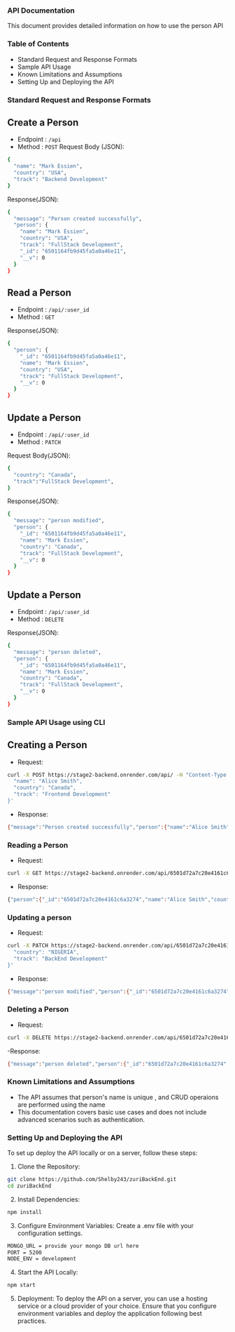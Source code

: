 ### API Documentation

This document provides detailed information on how to use the person API

### Table of Contents

- Standard Request and Response Formats
- Sample API Usage
- Known Limitations and Assumptions
- Setting Up and Deploying the API

### Standard Request and Response Formats

## Create a Person

- Endpoint : `/api`
- Method : `POST`
  Request Body (JSON):

```sh
{
  "name": "Mark Essien",
  "country": "USA",
  "track": "Backend Development"
}
```

Response(JSON):

```sh
{
  "message": "Person created successfully",
  "person": {
    "name": "Mark Essien",
    "country": "USA",
    "track": "FullStack Development",
    "_id": "6501164fb9d45fa5a0a46e11",
    "__v": 0
  }
}
```

## Read a Person

- Endpoint : `/api/:user_id`
- Method : `GET`

Response(JSON):

```sh
{
  "person": {
    "_id": "6501164fb9d45fa5a0a46e11",
    "name": "Mark Essien",
    "country": "USA",
    "track": "FullStack Development",
    "__v": 0
  }
}
```

## Update a Person

- Endpoint : `/api/:user_id`
- Method : `PATCH`

Request Body(JSON):

```sh
{
  "country": "Canada",
  "track":"FullStack Development",
}
```

Response(JSON):

```sh
{
  "message": "person modified",
  "person": {
    "_id": "6501164fb9d45fa5a0a46e11",
    "name": "Mark Essien",
    "country": "Canada",
    "track": "FullStack Development",
    "__v": 0
  }
}
```

## Update a Person

- Endpoint : `/api/:user_id`
- Method : `DELETE`

Response(JSON):

```sh
{
  "message": "person deleted",
  "person": {
    "_id": "6501164fb9d45fa5a0a46e11",
    "name": "Mark Essien",
    "country": "Canada",
    "track": "FullStack Development",
    "__v": 0
  }
}
```

### Sample API Usage using CLI

## Creating a Person

- Request:

```sh
curl -X POST https://stage2-backend.onrender.com/api/ -H "Content-Type: application/json" -d '{
  "name": "Alice Smith",
  "country": "Canada",
  "track": "Frontend Development"
}'
```

- Response:

```sh
{"message":"Person created successfully","person":{"name":"Alice Smith","country":"Canada","track":"Frontend Development","_id":"6501d72a7c20e4161c6a3274","__v":0}}
```

### Reading a Person

- Request:

```sh
curl -X GET https://stage2-backend.onrender.com/api/6501d72a7c20e4161c6a3274 -H "Content-Type: application/json"
```

- Response:

```sh
{"person":{"_id":"6501d72a7c20e4161c6a3274","name":"Alice Smith","country":"Canada","track":"Frontend Development","__v":0}}
```

### Updating a person

- Request:

```sh
curl -X PATCH https://stage2-backend.onrender.com/api/6501d72a7c20e4161c6a3274 -H "Content-Type: application/json" -d '{
  "country": "NIGERIA",
  "track": "BackEnd Development"
}'
```

- Response:

```sh
{"message":"person modified","person":{"_id":"6501d72a7c20e4161c6a3274","name":"Alice Smith","country":"NIGERIA","track":"BackEnd Development","__v":0}}
```

### Deleting a Person

- Request:

```sh
curl -X DELETE https://stage2-backend.onrender.com/api/6501d72a7c20e4161c6a3274 -H "Content-Type: application/json"
```

-Response:

```sh
{"message":"person deleted","person":{"_id":"6501d72a7c20e4161c6a3274","name":"Alice Smith","country":"NIGERIA","track":"BackEnd Development","__v":0}}
```

### Known Limitations and Assumptions

- The API assumes that person's name is unique , and CRUD operaions are performed using the name
- This documentation covers basic use cases and does not include advanced scenarios such as authentication.

### Setting Up and Deploying the API

To set up deploy the API locally or on a server, follow these steps:

1. Clone the Repository:

```sh
git clone https://github.com/Shelby243/zuriBackEnd.git
cd zuriBackEnd
```

2. Install Dependencies:

```sh
npm install
```

3. Configure Environment Variables:
   Create a .env file with your configuration settings.

```sh
MONGO_URL = provide your mongo DB url here
PORT = 5200
NODE_ENV = development
```

4. Start the API Locally:

```sh
npm start
```

5. Deployment:
   To deploy the API on a server, you can use a hosting service or a cloud provider of your choice. Ensure that you configure environment variables and deploy the application following best practices.
